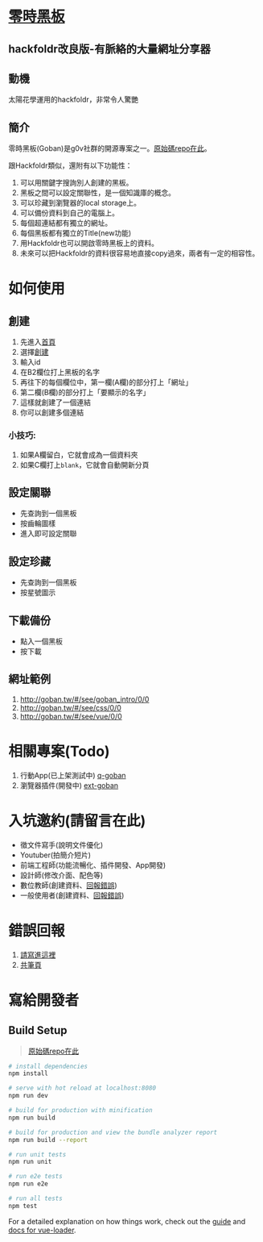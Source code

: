 # [零時黑板](http://goban.tw)

## hackfoldr改良版-有脈絡的大量網址分享器

## 動機
太陽花學運用的hackfoldr，非常令人驚艷

## 簡介

零時黑板(Goban)是g0v社群的開源專案之一。[原始碼repo在此](http://www.github.com/g0v/goban/)。

跟Hackfoldr類似，還附有以下功能性：
   
1. 可以用關鍵字搜詢別人創建的黑板。
2. 黑板之間可以設定關聯性，是一個知識庫的概念。
3. 可以珍藏到瀏覽器的local storage上。
4. 可以備份資料到自己的電腦上。
5. 每個超連結都有獨立的網址。
6. 每個黑板都有獨立的Title(new功能)
7. 用Hackfoldr也可以開啟零時黑板上的資料。
8. 未來可以把Hackfoldr的資料很容易地直接copy過來，兩者有一定的相容性。
 
# 如何使用

## 創建

1. 先進入[首頁](http://goban.tw)
2. 選擇[創建](http://goban.tw/#/create)
3. 輸入id
4. 在B2欄位打上黑板的名字
5. 再往下的每個欄位中，第一欄(A欄)的部分打上「網址」
6. 第二欄(B欄)的部分打上「要顯示的名字」
7. 這樣就創建了一個連結
8. 你可以創建多個連結

### 小技巧:
1. 如果A欄留白，它就會成為一個資料夾
2. 如果C欄打上```blank```，它就會自動開新分頁

## 設定關聯

* 先查詢到一個黑板
* 按齒輪圖樣
* 進入即可設定關聯

## 設定珍藏

* 先查詢到一個黑板
* 按星號圖示

## 下載備份

* 點入一個黑板
* 按下載

## 網址範例

1. http://goban.tw/#/see/goban_intro/0/0
2. http://goban.tw/#/see/css/0/0
3. http://goban.tw/#/see/vue/0/0

# 相關專案(Todo)

1. 行動App(已上架測試中) [q-goban](https://github.com/bestian/q-goban)
2. 瀏覽器插件(開發中) [ext-goban](https://github.com/bestian/ext-goban)

# 入坑邀約(請留言在此)


* 徵文件寫手(說明文件優化)
* Youtuber(拍簡介短片)
* 前端工程師(功能流暢化、插件開發、App開發)
* 設計師(修改介面、配色等)
* 數位教師(創建資料、[回報錯誤](https://github.com/g0v/goban/issues))
* 一般使用者(創建資料、[回報錯誤](https://github.com/g0v/goban/issues))


# 錯誤回報

1. [請寫進這裡](https://github.com/g0v/goban/issues)
2. [共筆頁](https://hackmd.io/3pvyN_W9TjSsuBok4w2XYA)

# 寫給開發者

## Build Setup

> [原始碼repo在此](http://www.github.com/g0v/goban/)

``` bash
# install dependencies
npm install

# serve with hot reload at localhost:8080
npm run dev

# build for production with minification
npm run build

# build for production and view the bundle analyzer report
npm run build --report

# run unit tests
npm run unit

# run e2e tests
npm run e2e

# run all tests
npm test
```

For a detailed explanation on how things work, check out the [guide](http://vuejs-templates.github.io/webpack/) and [docs for vue-loader](http://vuejs.github.io/vue-loader).
